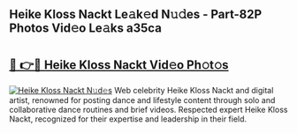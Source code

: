 ## Heike Kloss Nackt Le𝚊k𝚎d N𝚞𝚍es - Part-82P Photos Vid𝚎o Le𝚊ks a35ca

# <h2><a href="http://fb87swz.evod.top/?m=Heike+Kloss+Nackt">🔗 👉🔴 Heike Kloss Nackt Vid𝚎o Ph𝚘t𝚘s</a></h2>

[![Heike Kloss Nackt N𝚞d𝚎s](https://i.imgur.com/8V9OHl7.gif)](http://fb87swz.evod.top/?m=Heike+Kloss+Nackt)
Web celebrity Heike Kloss Nackt and digital artist, renowned for posting dance and lifestyle content through solo and collaborative dance routines and brief videos. Respected expert Heike Kloss Nackt, recognized for their expertise and leadership in their field. 
